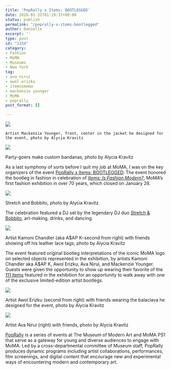 ```yaml
---
title: 'PopRally x Items: BOOTLEGGED'
date: 2018-01-31T01:19:37+00:00
status: publish
permalink: "/poprally-x-items-bootlegged"
author: Danielle
excerpt: ''
type: post
id: "1154"
category:
- Fashion
- MoMA
- Museums
- New York
tag:
- ava nirui
- awol erizku
- itemsxmoma
- mackenzie younger
- MoMA
- poprally
post_format: []

---
```

![](https://farm5.staticflickr.com/4710/26594622978_a3081656c8.jpg)

    Artist Mackenzie Younger, front, center in the jacket he designed for the event, photo by Alycia Kravitz

![](https://farm5.staticflickr.com/4667/39569290315_bf2cbeeab7.jpg)

Party-goers make custom bandanas, photo by Alycia Kravitz

As a last symphony of sorts before I quit my job at MoMA, I was on the key organizers of the event [PopRally x Items: BOOTLEGGED](https://www.moma.org/calendar/events/4007?locale=en). The event honored the bootleg in fashion in celebration of [_Items: Is Fashion Modern?_](https://www.moma.org/calendar/events/calendar/exhibitions/1638), MoMA’s first fashion exhibition in over 70 years, which closed on January 28.

![](https://farm5.staticflickr.com/4749/39754787674_01c705a980.jpg)

Stretch and Bobbito, photo by Alycia Kravitz

The celebration featured a DJ set by the legendary DJ duo [Stretch & Bobbito](http://stretchandbobbito.com/), art-making, drinks, and dancing.

![](https://farm5.staticflickr.com/4612/39754788344_efe1234652.jpg)

Artist Kamoni Chandler (aka A$AP K–second from right) with friends showing off his leather lace tags, photo by Alycia Kravitz

The event featured original bootleg interpretations of the iconic MoMA logo on selected objects represented in the exhibition, by artists Kamoni Chandler aka A$AP K, Awol Erizku, Ava Nirui, and Mackenzie Younger. Guests were given the opportunity to show up wearing their favorite of the [111 items](https://medium.com/items/items-is-fashion-modern-checklist-e353b83e7652) featured in the exhibition for an opportunity to walk away with one of the exclusive limited-edition artist bootlegs.

![](https://farm5.staticflickr.com/4675/26594622668_51e6e671b6.jpg)

Artist Awol Erizku (second from right) with friends wearing the balaclava he designed for the event, photo by Alycia Kravitz

![](https://farm5.staticflickr.com/4713/26594622808_357255f374.jpg)

Artist Ava Nirui (right) with friends, photo by Alycia Kravitz

[PopRally](https://www.moma.org/calendar/programs/38) is a series of events at The Museum of Modern Art and MoMA PS1 that serve as a gateway for young and diverse audiences to engage with MoMA. Led by a cross-departmental committee of Museum staff, PopRally produces dynamic programs including artist collaborations, performances, film screenings, and digital content that encourage new and experimental ways of encountering modern and contemporary art.